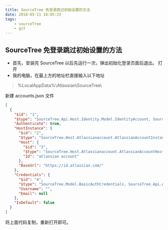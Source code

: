 ```yaml
---
title: SourceTree 免登录跳过初始设置的方法
date: 2018-05-11 18:05:23
tags:
    - sourceTree
    - git
---
```


## SourceTree 免登录跳过初始设置的方法

- 首先，安装完 SourceTree 以后先运行一次，弹出初始化登录页面后退出。
打开
- 我的电脑，在最上方的地址栏直接输入以下地址

> %LocalAppData%\Atlassian\SourceTree\

新建 accounts.json 文件

```json
[
  {
    "$id": "1",
    "$type": "SourceTree.Api.Host.Identity.Model.IdentityAccount, SourceTree.Api.Host.Identity",
    "Authenticate": true,
    "HostInstance": {
      "$id": "2",
      "$type": "SourceTree.Host.Atlassianaccount.AtlassianAccountInstance, SourceTree.Host.AtlassianAccount",
      "Host": {
        "$id": "3",
        "$type": "SourceTree.Host.Atlassianaccount.AtlassianAccountHost, SourceTree.Host.AtlassianAccount",
        "Id": "atlassian account"
      },
      "BaseUrl": "https://id.atlassian.com/"
    },
    "Credentials": {
      "$id": "4",
      "$type": "SourceTree.Model.BasicAuthCredentials, SourceTree.Api.Account",
      "Username": "",
      "Email": null
    },
    "IsDefault": false
  }
]

```

将上面代码复制，重新打开即可。
